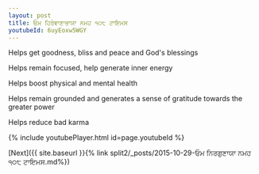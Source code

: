 ```yaml
---
layout: post
title: ਓਮ ਹਿਰੰਞਾਣਾਭਾਯਾ ਨਮਹ ੧੦੮ ਟਾਇਮਸ
youtubeId: 6uyEoxw5WGY
---
```

 
 
Helps get goodness, bliss and peace and God's blessings
 
Helps remain focused, help generate inner energy 
 
Helps boost physical and mental health 
 
Helps remain grounded and generates a sense of gratitude towards the greater power 
 
Helps reduce bad karma
 
 
 
 


{% include youtubePlayer.html id=page.youtubeId %}
 
[Next]({{ site.baseurl }}{% link  split2/_posts/2015-10-29-ਓਮ ਨਿਰਗੁਣਾਯਾ ਨਮਹ ੧੦੮ ਟਾਇਮਸ.md%})
 
